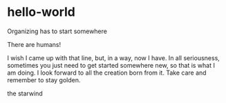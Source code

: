 # hello-world
Organizing has to start somewhere

There are humans!

I wish I came up with that line, but, in a way, now I have. In all seriousness, sometimes you just need to get started somewhere new, so that is what I am doing. I look forward to all the creation born from it. Take care and remember to stay golden.

the starwind
